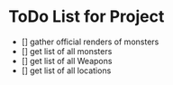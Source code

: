 # ToDo List for Project

* [] gather official renders of monsters
* [] get list of all monsters
* [] get list of all Weapons
* [] get list of all locations